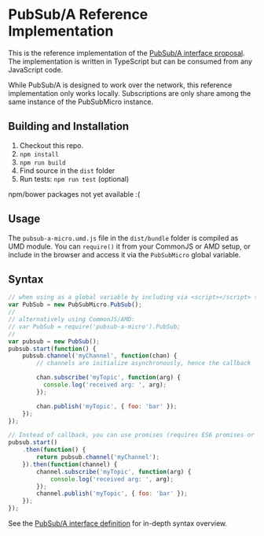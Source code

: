PubSub/A Reference Implementation
=================================

This is the reference implementation of the [PubSub/A interface proposal][pubsub-interfaces]. The
implementation is written in TypeScript but can be consumed from any JavaScript code.

While PubSub/A is designed to work over the network, this reference implementation only works
locally. Subscriptions are only share among the same instance of the PubSubMicro instance.

Building and Installation
-------------------------

1. Checkout this repo.
1. `npm install`
1. `npm run build`
1. Find source in the `dist` folder
1. Run tests: `npm run test` (optional)

npm/bower packages not yet available :(

Usage
-----

The `pubsub-a-micro.umd.js` file in the `dist/bundle` folder is compiled as UMD module. You can `require()` it from your CommonJS or AMD setup, or include in the browser and access it via the `PubSubMicro` global variable.

Syntax
------

```javascript
// when using as a global variable by including via <script></script> tag
var PubSub = new PubSubMicro.PubSub();
//
// alternatively using CommonJS/AMD:
// var PubSub = require('pubsub-a-micro').PubSub;
//
var pubsub = new PubSub();
pubsub.start(function() {
    pubsub.channel('myChannel', function(chan) {
        // channels are initialize asynchronously, hence the callback

        chan.subscribe('myTopic', function(arg) {
          console.log('received arg: ', arg);
        });

        chan.publish('myTopic', { foo: 'bar' });
    });
});

// Instead of callback, you can use promises (requires ES6 promises or shim)
pubsub.start()
    .then(function() {
        return pubsub.channel('myChannel');
    }).then(function(channel) {
        channel.subscribe('myTopic', function(arg) {
            console.log('received arg: ', arg);
        });
        channel.publish('myTopic', { foo: 'bar' });
    });
});
```

See the [PubSub/A interface definition][pubsub-interfaces] for in-depth syntax overview.

  [pubsub-interfaces]: https://github.com/pubsub-a/pubsub-interfaces
